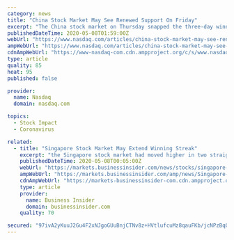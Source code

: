 ```yaml
---
category: news
title: "China Stock Market May See Renewed Support On Friday"
excerpt: "The China stock market on Thursday snapped the three-day winning streak in which it had advanced almost 70 points or 2.5 percent. The Shanghai Composite Index now rests just above the 2,870-point plateau although it figures to rebound on Friday."
publishedDateTime: 2020-05-08T01:59:00Z
webUrl: "https://www.nasdaq.com/articles/china-stock-market-may-see-renewed-support-on-friday-2020-05-07"
ampWebUrl: "https://www.nasdaq.com/articles/china-stock-market-may-see-renewed-support-on-friday-2020-05-07?amp"
cdnAmpWebUrl: "https://www-nasdaq-com.cdn.ampproject.org/c/s/www.nasdaq.com/articles/china-stock-market-may-see-renewed-support-on-friday-2020-05-07?amp"
type: article
quality: 85
heat: 95
published: false

provider:
  name: Nasdaq
  domain: nasdaq.com

topics:
  - Stock Impact
  - Coronavirus

related:
  - title: "Singapore Stock Market May Extend Winning Streak"
    excerpt: "the Singapore stock market had moved higher in two straight sessions, collecting almost 30 points or 1.2 percent along the way. The Straits Times Index now rests just above the 2,590-point plateau and it may add to its winnings on Friday. The global forecast for the Asian markets is upbeat on optimism over easing Covid-19 restrictions."
    publishedDateTime: 2020-05-08T00:05:00Z
    webUrl: "https://markets.businessinsider.com/news/stocks/singapore-stock-market-may-extend-winning-streak-1029180511"
    ampWebUrl: "https://markets.businessinsider.com/amp/news/Singapore-Stock-Market-May-Extend-Winning-Streak-1029180511"
    cdnAmpWebUrl: "https://markets-businessinsider-com.cdn.ampproject.org/c/s/markets.businessinsider.com/amp/news/Singapore-Stock-Market-May-Extend-Winning-Streak-1029180511"
    type: article
    provider:
      name: Business Insider
      domain: businessinsider.com
    quality: 70

secured: "97ivA2yKuuJ2Gu4F2xNJgoGUuBnjCTNv8z+HVtlufcuMz8qauFKb/jcNPzBqOt0nHw2ogUOd0Mkndp6cs4ANsxEAOmoVRnmeNzm64faagIuklfBBwcbDv8M0LMtHqa4O1XOQylHGd+CRcWQWYJh3lgl9zqKhcoDFMjsPuQZj4yH60z6qMC4XeZhBYbtbY61k+6VVRxsfdQp4bnOURxU0zeOObDL96a/6K801VEiDIBbjqBaC1nNybqV7TBAoRUJEtaC5ehV+aMH0msNoF3bvKEvoQzkhaRSYPCfapNFLyketJh/soWwxqYTF5gYDTPal9/UShke25j4AlJsWzwQlZSqhfoAs7N8PN5KB84Hp80EkXDsFH7MvcMK1BQfvjMoAfPlIPDsK5wT/70f7RysXjyY/7Mf5hlbj2x4kt0JkXueIHh6syLO45x4T4+DGOms+xNSlLGrExs0xBKwU3kzM749zRhvHm6FNrN0GfzyhxIQ=;+GR1EFuoLXw4JJoojbFJ4g=="
---
```


